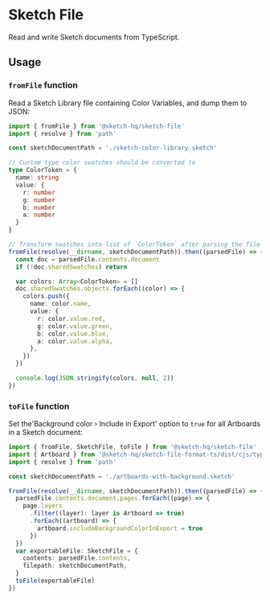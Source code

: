 # Sketch File

Read and write Sketch documents from TypeScript.

## Usage

### `fromFile` function

Read a Sketch Library file containing Color Variables, and dump them to JSON:

```ts
import { fromFile } from '@sketch-hq/sketch-file'
import { resolve } from 'path'

const sketchDocumentPath = './sketch-color-library.sketch'

// Custom type color swatches should be converted to
type ColorToken = {
  name: string
  value: {
    r: number
    g: number
    b: number
    a: number
  }
}

// Transform swatches into list of `ColorToken` after parsing the file successfully
fromFile(resolve(__dirname, sketchDocumentPath)).then((parsedFile) => {
  const doc = parsedFile.contents.document
  if (!doc.sharedSwatches) return

  var colors: Array<ColorToken> = []
  doc.sharedSwatches.objects.forEach((color) => {
    colors.push({
      name: color.name,
      value: {
        r: color.value.red,
        g: color.value.green,
        b: color.value.blue,
        a: color.value.alpha,
      },
    })
  })

  console.log(JSON.stringify(colors, null, 2))
})
```

### `toFile` function

Set the'Background color › Include in Export' option to `true` for all Artboards
in a Sketch document:

```ts
import { fromFile, SketchFile, toFile } from '@sketch-hq/sketch-file'
import { Artboard } from '@sketch-hq/sketch-file-format-ts/dist/cjs/types'
import { resolve } from 'path'

const sketchDocumentPath = './artboards-with-background.sketch'

fromFile(resolve(__dirname, sketchDocumentPath)).then((parsedFile) => {
  parsedFile.contents.document.pages.forEach((page) => {
    page.layers
      .filter((layer): layer is Artboard => true)
      .forEach((artboard) => {
        artboard.includeBackgroundColorInExport = true
      })
  })
  var exportableFile: SketchFile = {
    contents: parsedFile.contents,
    filepath: sketchDocumentPath,
  }
  toFile(exportableFile)
})
```
